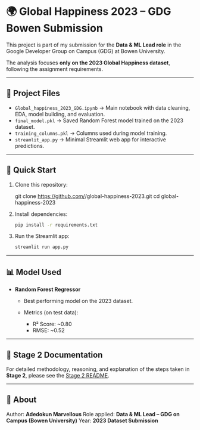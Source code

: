 # 🌍 Global Happiness 2023 – GDG Bowen Submission  

This project is part of my submission for the **Data & ML Lead role** in the Google Developer Group on Campus (GDG) at Bowen University.  

The analysis focuses **only on the 2023 Global Happiness dataset**, following the assignment requirements.  

---

## 📂 Project Files  

- `Global_happiness_2023_GDG.ipynb` → Main notebook with data cleaning, EDA, model building, and evaluation.  
- `final_model.pkl` → Saved Random Forest model trained on the 2023 dataset.  
- `training_columns.pkl` → Columns used during model training.  
- `streamlit_app.py` → Minimal Streamlit web app for interactive predictions.  

---

## 🚀 Quick Start  

1. Clone this repository:  

   git clone https://github.com/<your-username>/global-happiness-2023.git
   cd global-happiness-2023

2. Install dependencies:

   ```bash
   pip install -r requirements.txt
   ```

3. Run the Streamlit app:

   ```bash
   streamlit run app.py
   ```

---

## 📊 Model Used

* **Random Forest Regressor**

  * Best performing model on the 2023 dataset.
  * Metrics (on test data):

    * R² Score: \~0.80
    * RMSE: \~0.52

---

## 🔗 Stage 2 Documentation

For detailed methodology, reasoning, and explanation of the steps taken in **Stage 2**, please see the [Stage 2 README](../Stage2/README.md).

---

## 🙋 About

Author: **Adedokun Marvellous**
Role applied: **Data & ML Lead – GDG on Campus (Bowen University)**
Year: **2023 Dataset Submission**
